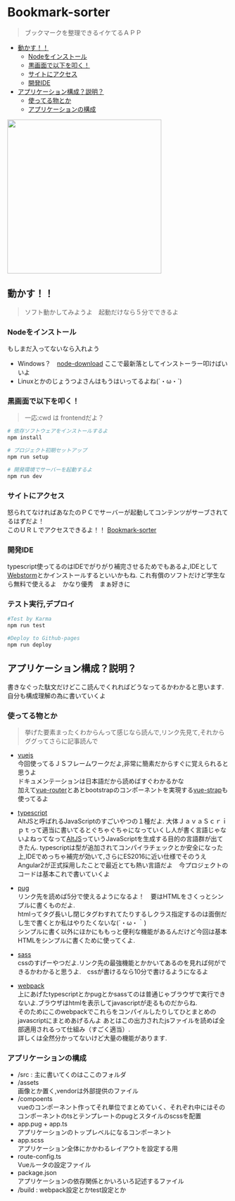 # Bookmark-sorter
> ブックマークを整理できるイケてるＡＰＰ

<!-- START doctoc generated TOC please keep comment here to allow auto update -->
<!-- DON'T EDIT THIS SECTION, INSTEAD RE-RUN doctoc TO UPDATE -->


- [動かす！！](#%E5%8B%95%E3%81%8B%E3%81%99%EF%BC%81%EF%BC%81)
  - [Nodeをインストール](#node%E3%82%92%E3%82%A4%E3%83%B3%E3%82%B9%E3%83%88%E3%83%BC%E3%83%AB)
  - [黒画面で以下を叩く！](#%E9%BB%92%E7%94%BB%E9%9D%A2%E3%81%A7%E4%BB%A5%E4%B8%8B%E3%82%92%E5%8F%A9%E3%81%8F%EF%BC%81)
  - [サイトにアクセス](#%E3%82%B5%E3%82%A4%E3%83%88%E3%81%AB%E3%82%A2%E3%82%AF%E3%82%BB%E3%82%B9)
  - [開発IDE](#%E9%96%8B%E7%99%BAide)
- [アプリケーション構成？説明？](#%E3%82%A2%E3%83%97%E3%83%AA%E3%82%B1%E3%83%BC%E3%82%B7%E3%83%A7%E3%83%B3%E6%A7%8B%E6%88%90%EF%BC%9F%E8%AA%AC%E6%98%8E%EF%BC%9F)
  - [使ってる物とか](#%E4%BD%BF%E3%81%A3%E3%81%A6%E3%82%8B%E7%89%A9%E3%81%A8%E3%81%8B)
  - [アプリケーションの構成](#%E3%82%A2%E3%83%97%E3%83%AA%E3%82%B1%E3%83%BC%E3%82%B7%E3%83%A7%E3%83%B3%E3%81%AE%E6%A7%8B%E6%88%90)

<!-- END doctoc generated TOC please keep comment here to allow auto update -->

<img src="http://bookandsons.com/wp/wp-content/uploads/2015/08/bookmark3.jpg" height=350px></img>



## 動かす！！
> ソフト動かしてみようよ　起動だけなら５分でできるよ

### Nodeをインストール  
もしまだ入ってないなら入れよう  
 * Windows？　[node-download](https://nodejs.org/en/) ここで最新落としてインストーラー叩けばいいよ  
 * Linuxとかのじょうつよさんはもうはいってるよね(´・ω・`)

### 黒画面で以下を叩く！
> 一応:cwd は frontendだよ？

``` bash
# 依存ソフトウェアをインストールするよ
npm install

# プロジェクト初期セットアップ
npm run setup

# 開発環境でサーバーを起動するよ
npm run dev
```

### サイトにアクセス  
怒られてなければあなたのＰＣでサーバーが起動してコンテンツがサーブされてるはずだよ！  
このＵＲＬでアクセスできるよ！！
[Bookmark-sorter](http://localhost:8080/)

### 開発IDE
typescript使ってるのはIDEでがりがり補完させるためでもあるよ,IDEとして[Webstorm](https://www.jetbrains.com/webstorm/)とかインストールするといいかもね. これ有償のソフトだけど学生なら無料で使えるよ　かなり優秀　まぁ好きに


### テスト実行,デプロイ
```bash
#Test by Karma
npm run test

#Deploy to Github-pages
npm run deploy
```


## アプリケーション構成？説明？
書きなぐった駄文だけどここ読んでくれればどうなってるかわかると思います.  
自分も構成理解の為に書いていくよ

### 使ってる物とか
> 挙げた要素まったくわからんって感じなら読んで,リンク先見て,それからググってさらに記事読んで

* [vuejs](https://jp.vuejs.org/)   
今回使ってるＪＳフレームワークだよ,非常に簡素だからすぐに覚えられると思うよ  
ドキュメンテーションは日本語だから読めばすぐわかるかな  
加えて[vue-router](http://router.vuejs.org/ja/index.html)とあとbootstrapのコンポーネントを実現する[vue-strap](https://yuche.github.io/vue-strap/)も使ってるよ

* [typescript](https://www.typescriptlang.org/)  
AltJSと呼ばれるJavaScriptのすごいやつの１種だよ. 大体ＪａｖａＳｃｒｉｐｔって適当に書いてるとぐちゃぐちゃになっていくし人が書く言語じゃないよねってなって[AltJS](http://sterfield.co.jp/designer/javascript%E3%81%AE%E4%BB%A3%E6%9B%BF%E8%A8%80%E8%AA%9E%E3%81%A8%E3%81%AA%E3%82%8Baltjs%E3%81%AE%E4%BB%A3%E8%A1%A85%E3%81%A4/)っていうJavaScriptを生成する目的の言語群が出てきたん. typescriptは型が追加されてコンパイラチェックとか安全になった上,IDEでめっちゃ補完が効いて,さらにES2016に近い仕様でそのうえAngular2が正式採用したことで最近とても熱い言語だよ　今プロジェクトのコードは基本これで書いていくよ

* [pug](http://blog.mismithportfolio.com/web/20160117jadebeginner)  
リンク先を読めば5分で使えるようになるよ！　要はHTMLをさくっとシンプルに書くものだよ.  
htmlってタグ長いし閉じタグわすれてたりするしクラス指定するのは面倒だし生で書くとか私はやりたくないな(´・ω・｀)  
シンプルに書く以外にほかにももっと便利な機能があるんだけど今回は基本HTMLをシンプルに書くために使ってくよ.

* [sass](http://qiita.com/ritukiii/items/67b3c50002b48c6186d6)  
cssのすげーやつだよ.リンク先の最強機能とかかいてあるのを見れば何ができるかわかると思うよ.　cssが書けるなら10分で書けるようになるよ

* [webpack](http://qiita.com/yosisa/items/61cfd3ede598e194813b)  
上にあげたtypescriptとかpugとかsassてのは普通じゃブラウザで実行できないよ.ブラウザはhtmlを表示してjavascriptが走るものだからね.  
そのためにこのwebpackでこれらをコンパイルしたりしてひとまとめのjavascriptにまとめあげるんよ あとはこの出力されたjsファイルを読めば全部適用されるって仕組み（すごく適当）.  
詳しくは全然分かってないけど大量の機能があります.


### アプリケーションの構成
* /src : 主に書いてくのはここのフォルダ
 * /assets  
 画像とか置く,vendorは外部提供のファイル
 * /compoents  
 vueのコンポーネント作ってそれ単位でまとめていく、それぞれ中にはそのコンポーネントのtsとテンプレートのpugとスタイルのscssを配置
 * app.pug + app.ts  
 アプリケーションのトップレベルになるコンポーネント
 * app.scss  
 アプリケーション全体にかかわるレイアウトを設定する用
 * route-config.ts  
 Vueルータの設定ファイル
* package.json  
 アプリケーションの依存関係とかいろいろ記述するファイル
* /build : webpack設定とかtest設定とか
